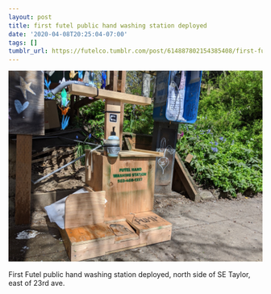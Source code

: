 ```yaml
---
layout: post
title: first futel public hand washing station deployed
date: '2020-04-08T20:25:04-07:00'
tags: []
tumblr_url: https://futelco.tumblr.com/post/614887802154385408/first-futel-public-hand-washing-station-deployed
---
```

 ![](/images/blog/9c5ea992fd27c45638622b7d38072379d8593207.jpg)  

First Futel public hand washing station deployed, north side of SE Taylor, east of 23rd ave.

